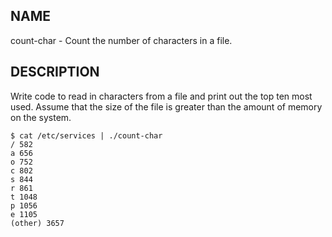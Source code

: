 
NAME
----

count-char - Count the number of characters in a file.

DESCRIPTION
-----------

Write code to read in characters from a file and print out the top
ten most used.  Assume that the size of the file is greater than the
amount of memory on the system.

    $ cat /etc/services | ./count-char
    / 582
    a 656
    o 752
    c 802
    s 844
    r 861
    t 1048
    p 1056
    e 1105
    (other) 3657

